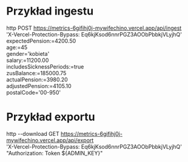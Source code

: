 # Przykład ingestu

http POST https://metrics-6gifihj0j-mywifechino.vercel.app/api/ingest \
 'X-Vercel-Protection-Bypass: Eq6kjKsod6nnrPGZ3AOObPbbkjVLyjhQ' \
 expectedPension:=4200.50 \
 age:=45 \
 gender='kobieta' \
 salary:=11200.00 \
 includesSicknessPeriods:=true \
 zusBalance:=185000.75 \
 actualPension:=3980.20 \
 adjustedPension:=4105.10 \
 postalCode='00-950'

# Przykład exportu

http --download GET https://metrics-6gifihj0j-mywifechino.vercel.app/api/export \
 'X-Vercel-Protection-Bypass: Eq6kjKsod6nnrPGZ3AOObPbbkjVLyjhQ' \
 "Authorization: Token ${ADMIN_KEY}"
